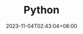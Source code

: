 ---
weight: 999
title: "Python"
description: ""
icon: "folder"
date: "2023-11-04T02:43:04+08:00"
lastmod: "2023-11-04T02:43:04+08:00"
draft: false
toc: true
---